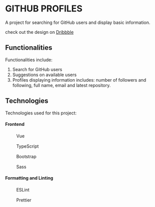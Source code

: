 
# GITHUB PROFILES

A project for searching for GitHub users and display basic information.

check out the design on [Dribbble](https://dribbble.com/shots/21440950-GITHUB-PROFILES)


## Functionalities

Functionalities include:

1. Search for GitHub users
2. Suggestions on available users
3. Profiles displaying information includes: number of followers and following, full name, email and latest repository.

## Technologies

Technologies used for this project:

#### Frontend

<img src="https://cdn.jsdelivr.net/gh/devicons/devicon/icons/vuejs/vuejs-original.svg" height="16" width="16" /> &nbsp; &nbsp; Vue

<img src="https://cdn.jsdelivr.net/gh/devicons/devicon/icons/typescript/typescript-original.svg" height="16" width="16" /> &nbsp; &nbsp; TypeScript

<img src="https://cdn.jsdelivr.net/gh/devicons/devicon/icons/bootstrap/bootstrap-original.svg" height="16" width="16" /> &nbsp; &nbsp; Bootstrap

<img src="https://cdn.jsdelivr.net/gh/devicons/devicon/icons/sass/sass-original.svg" height="16" width="16" /> &nbsp; &nbsp; Sass

#### Formatting and Linting

<img src="https://cdn.jsdelivr.net/gh/devicons/devicon/icons/eslint/eslint-original.svg" height="16" width="16" /> &nbsp; &nbsp; ESLint

<img src="https://cdn.cdnlogo.com/logos/p/5/prettier.svg" height="16" width="16" /> &nbsp; &nbsp; Prettier
